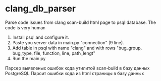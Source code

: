 # clang_db_parser
Parse code issues from clang scan-build html page to psql database. The code is very human

1. Install psql and configure it.
2. Paste you server data in main.py "connection" (9 line).
3. Add table in psql with name "clang" and with rows "bug_group, bug_type, file, function, line, path_lengt"
4. Run the main.py

Парсер выявленых ошибок кода утилитой scan-build в базу данных PostgreSQL
Парсит ошибки кода из html страницы в базу данных
